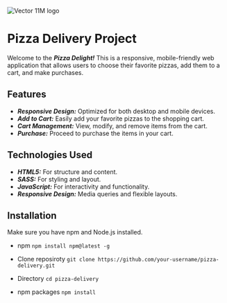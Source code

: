 ![Vector 11M logo](https://github.com/Martenelias/Small-projects/assets/124877606/b4005eff-cfa4-4bae-b81a-2d6f8f390906) 

# Pizza Delivery Project 
Welcome to the ***Pizza Delight!*** This is a responsive, mobile-friendly web application that allows users to choose their favorite pizzas, add them to a cart, and make purchases.  

## Features 
- ***Responsive Design:*** Optimized for both desktop and mobile devices. 
- ***Add to Cart:*** Easily add your favorite pizzas to the shopping cart. 
- ***Cart Management:*** View, modify, and remove items from the cart. 
- ***Purchase:*** Proceed to purchase the items in your cart.

## Technologies Used 
- ***HTML5:*** For structure and content. 
- ***SASS:*** For styling and layout. 
- ***JavaScript:*** For interactivity and functionality. 
- ***Responsive Design:*** Media queries and flexible layouts.

## Installation 
Make sure you have npm and Node.js installed. 

- npm 
`npm install npm@latest -g`  

- Clone reposiroty 
`git clone https://github.com/your-username/pizza-delivery.git` 

- Directory 
`cd pizza-delivery` 

- npm packages 
`npm install`  

